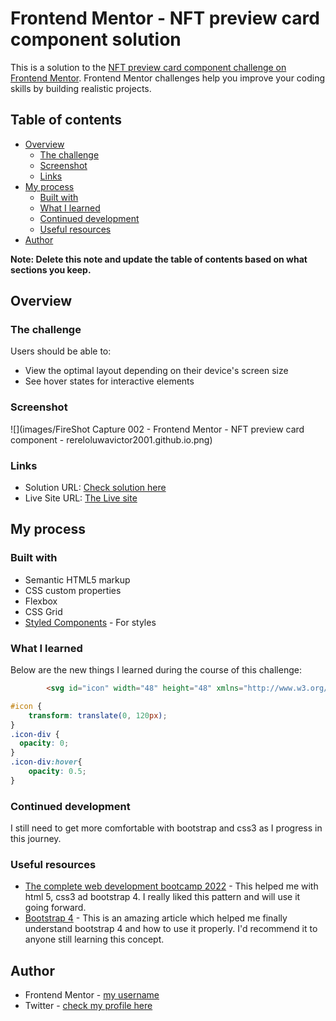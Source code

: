 # Frontend Mentor - NFT preview card component solution

This is a solution to the [NFT preview card component challenge on Frontend Mentor](https://www.frontendmentor.io/challenges/nft-preview-card-component-SbdUL_w0U). Frontend Mentor challenges help you improve your coding skills by building realistic projects. 

## Table of contents

- [Overview](#overview)
  - [The challenge](#the-challenge)
  - [Screenshot](#screenshot)
  - [Links](#links)
- [My process](#my-process)
  - [Built with](#built-with)
  - [What I learned](#what-i-learned)
  - [Continued development](#continued-development)
  - [Useful resources](#useful-resources)
- [Author](#author)


**Note: Delete this note and update the table of contents based on what sections you keep.**

## Overview

### The challenge

Users should be able to:

- View the optimal layout depending on their device's screen size
- See hover states for interactive elements

### Screenshot

![](images/FireShot Capture 002 - Frontend Mentor - NFT preview card component - rereloluwavictor2001.github.io.png)


### Links

- Solution URL: [Check solution here](https://github.com/rereloluwavictor2001/NFT-preview-card-)
- Live Site URL: [The Live site](https://rereloluwavictor2001.github.io/NFT-preview-card-/)

## My process

### Built with

- Semantic HTML5 markup
- CSS custom properties
- Flexbox
- CSS Grid
- [Styled Components](https://styled-components.com/) - For styles


### What I learned

Below are the new things I learned during the course of this challenge:

```html
        <svg id="icon" width="48" height="48" xmlns="http://www.w3.org/2000/svg"><g fill="none" fill-rule="evenodd"><path d="M0 0h48v48H0z"/><path d="M24 9C14 9 5.46 15.22 2 24c3.46 8.78 12 15 22 15 10.01 0 18.54-6.22 22-15-3.46-8.78-11.99-15-22-15Zm0 25c-5.52 0-10-4.48-10-10s4.48-10 10-10 10 4.48 10 10-4.48 10-10 10Zm0-16c-3.31 0-6 2.69-6 6s2.69 6 6 6 6-2.69 6-6-2.69-6-6-6Z" fill="#FFF" fill-rule="nonzero"/></g></svg>

```
```css
#icon {
    transform: translate(0, 120px);
}
.icon-div {
  opacity: 0;
}
.icon-div:hover{
    opacity: 0.5;
}
```

### Continued development

I still need to get more comfortable with bootstrap and css3 as I progress in this journey. 


### Useful resources

- [The complete web development bootcamp 2022](https://www.udemy.com/course/the-complete-web-development-bootcamp/learn/lecture/12374120?start=0#search) - This helped me with html 5, css3 ad bootstrap 4. I really liked this pattern and will use it going forward.
- [Bootstrap 4](https://www.getbootstrap.com) - This is an amazing article which helped me finally understand bootstrap 4 and how to use it properly. I'd recommend it to anyone still learning this concept.


## Author

- Frontend Mentor - [my username](https://www.frontendmentor.io/profile/rereloluwavictor2001)
- Twitter - [check my profile here](https://www.twitter.com/rereloluwaalimi)




